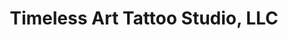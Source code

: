---
title: "Timeless Art Tattoo Studio, LLC"
url: /hanover/timeless-art-tattoo-studio-llc/
shop: tattoo
---